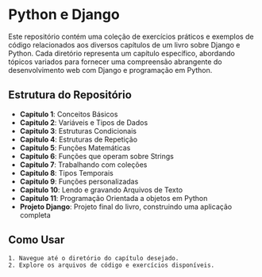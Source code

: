 
# Python e Django

Este repositório contém uma coleção de exercícios práticos e exemplos de código relacionados aos diversos capítulos de um livro sobre Django e Python. Cada diretório representa um capítulo específico, abordando tópicos variados para fornecer uma compreensão abrangente do desenvolvimento web com Django e programação em Python.




## Estrutura do Repositório
- **Capitulo 1**: Conceitos Básicos
- **Capitulo 2**: Variáveis e Tipos de Dados
- **Capitulo 3**: Estruturas Condicionais
- **Capitulo 4**: Estruturas de Repetição
- **Capitulo 5**: Funções Matemáticas
- **Capitulo 6**: Funções que operam sobre Strings
- **Capitulo 7**: Trabalhando com coleções
- **Capitulo 8**: Tipos Temporais
- **Capitulo 9**: Funções personalizadas
- **Capitulo 10**: Lendo e gravando Arquivos de Texto
- **Capitulo 11**: Programação Orientada a objetos em Python
- **Projeto Django**: Projeto final do livro, construindo uma aplicação completa
## Como Usar
    1. Navegue até o diretório do capítulo desejado.
    2. Explore os arquivos de código e exercícios disponíveis.

